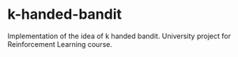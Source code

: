 # k-handed-bandit

Implementation of the idea of k handed bandit. University project for Reinforcement Learning course.
